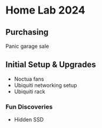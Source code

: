 # Home Lab 2024

## Purchasing

Panic garage sale

## Initial Setup & Upgrades

- Noctua fans
- Ubiquiti networking setup
- Ubiquiti rack

### Fun Discoveries

- Hidden SSD
